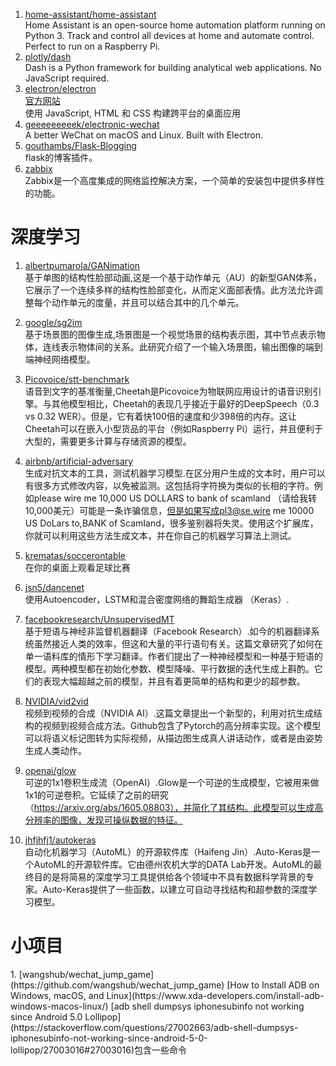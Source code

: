 1. [home-assistant/home-assistant](https://github.com/home-assistant/home-assistant)    
Home Assistant is an open-source home automation platform running on Python 3. Track and control all devices at home and automate control. Perfect to run on a Raspberry Pi.
2. [plotly/dash](https://github.com/plotly/dash)    
Dash is a Python framework for building analytical web applications. No JavaScript required.    
3. [electron/electron](https://github.com/electron/electron)   
[官方网站](https://electronjs.org/)     
使用 JavaScript, HTML 和 CSS 构建跨平台的桌面应用    
4. [geeeeeeeeek/electronic-wechat](https://github.com/geeeeeeeeek/electronic-wechat)    
A better WeChat on macOS and Linux. Built with Electron.
5. [gouthambs/Flask-Blogging](https://github.com/gouthambs/Flask-Blogging)    
flask的博客插件。
6. [zabbix](https://www.zabbix.com/)    
Zabbix是一个高度集成的网络监控解决方案，一个简单的安装包中提供多样性的功能。


# 深度学习
1. [albertpumarola/GANimation](https://github.com/albertpumarola/GANimation)  
基于单图的结构性脸部动画,这是一个基于动作单元（AU）的新型GAN体系，它展示了一个连续多样的结构性脸部变化，从而定义面部表情。此方法允许调整每个动作单元的度量，并且可以结合其中的几个单元。

2. [google/sg2im](https://github.com/google/sg2im)  
基于场景图的图像生成,场景图是一个视觉场景的结构表示图，其中节点表示物体，连线表示物体间的关系。此研究介绍了一个输入场景图，输出图像的端到端神经网络模型。
3. [Picovoice/stt-benchmark](https://github.com/Picovoice/stt-benchmark)    
语音到文字的基准衡量,Cheetah是Picovoice为物联网应用设计的语音识别引擎。与其他模型相比，Cheetah的表现几乎接近于最好的DeepSpeech（0.3 vs 0.32 WER）。但是，它有着快100倍的速度和少398倍的内存。这让Cheetah可以在嵌入小型货品的平台（例如Raspberry Pi）运行，并且便利于大型的，需要更多计算与存储资源的模型。
4. [airbnb/artificial-adversary](https://github.com/airbnb/artificial-adversary)    
生成对抗文本的工具，测试机器学习模型.在区分用户生成的文本时，用户可以有很多方式修改内容，以免被监测。这包括将字符换为类似的长相的字符。例如please wire me 10,000 US DOLLARS to bank of scamland （请给我转10,000美元）可能是一条诈骗信息，但是如果写成pl3@se.wire me 10000 US DoLars to,BANK of ScamIand，很多鉴别器将失灵。使用这个扩展库，你就可以利用这些方法生成文本，并在你自己的机器学习算法上测试。
5. [krematas/soccerontable](https://github.com/krematas/soccerontable)    
在你的桌面上观看足球比赛
6. [jsn5/dancenet](https://github.com/jsn5/dancenet)    
使用Autoencoder，LSTM和混合密度网络的舞蹈生成器 （Keras）.
7. [facebookresearch/UnsupervisedMT](https://github.com/facebookresearch/UnsupervisedMT)   
基于短语与神经非监督机器翻译（Facebook Research）.如今的机器翻译系统虽然接近人类的效率，但这和大量的平行语句有关。这篇文章研究了如何在单一语料库的情形下学习翻译。作者们提出了一种神经模型和一种基于短语的模型。两种模型都在初始化参数、模型降噪、平行数据的迭代生成上斟酌。它们的表现大幅超越之前的模型，并且有着更简单的结构和更少的超参数。
8. [NVIDIA/vid2vid](https://github.com/NVIDIA/vid2vid)    
视频到视频的合成（NVIDIA AI）.这篇文章提出一个新型的，利用对抗生成结构的视频到视频合成方法。Github包含了Pytorch的高分辨率实现。这个模型可以将语义标记图转为实际视频，从描边图生成真人讲话动作，或者是由姿势生成人类动作。
9. [openai/glow](https://github.com/openai/glow)    
可逆的1x1卷积生成流（OpenAI）.Glow是一个可逆的生成模型，它被用来做1x1的可逆卷积。它延续了之前的研究（https://arxiv.org/abs/1605.08803），并简化了其结构。此模型可以生成高分辨率的图像，发现可操纵数据的特征。
10. [jhfjhfj1/autokeras](https://github.com/jhfjhfj1/autokeras)    
自动化机器学习（AutoML）的开源软件库（Haifeng Jin）.Auto-Keras是一个AutoML的开源软件库。它由德州农机大学的DATA Lab开发。AutoML的最终目的是将简易的深度学习工具提供给各个领域中不具有数据科学背景的专家。Auto-Keras提供了一些函数，以建立可自动寻找结构和超参数的深度学习模型。

<h1 id='3'>小项目</h1>
1. [wangshub/wechat_jump_game](https://github.com/wangshub/wechat_jump_game)        
    [How to Install ADB on Windows, macOS, and Linux](https://www.xda-developers.com/install-adb-windows-macos-linux/)    
    [adb shell dumpsys iphonesubinfo not working since Android 5.0 Lollipop](https://stackoverflow.com/questions/27002663/adb-shell-dumpsys-iphonesubinfo-not-working-since-android-5-0-lollipop/27003016#27003016)包含一些命令
    
